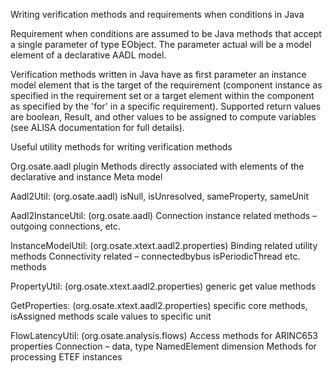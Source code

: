 Writing verification methods and requirements when conditions in Java

Requirement when conditions are assumed to be Java methods that accept a single parameter of type EObject.
The parameter actual will be a model element of a declarative AADL model.

Verification methods written in Java have as first parameter an instance model element that is the target of the requirement 
(component instance as specified in the requirement set or a target element within the component as specified by the 'for' in a specific requirement).
Supported return values are boolean, Result, and other values to be assigned to compute variables (see ALISA documentation for full details).



Useful utility methods for writing verification methods

Org.osate.aadl plugin
Methods directly associated with elements of the declarative and instance Meta model

Aadl2Util: (org.osate.aadl)
isNull, isUnresolved, sameProperty, sameUnit

Aadl2InstanceUtil: (org.osate.aadl)
Connection instance related methods – outgoing connections, etc.

InstanceModelUtil: (org.osate.xtext.aadl2.properties)
Binding related utility methods
Connectivity related – connectedbybus
isPeriodicThread etc. methods

PropertyUtil: (org.osate.xtext.aadl2.properties)
generic get value methods

GetProperties: (org.osate.xtext.aadl2.properties)
specific core methods, 
isAssigned methods
scale values to specific unit

FlowLatencyUtil: (org.osate.analysis.flows)
Access methods for ARINC653 properties
Connection – data, type
NamedElement dimension
Methods for processing ETEF instances
